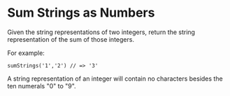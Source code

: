 # Sum Strings as Numbers

Given the string representations of two integers, return the string representation of the sum of those integers.

For example:

```
sumStrings('1','2') // => '3'
```

A string representation of an integer will contain no characters besides the ten numerals "0" to "9".
